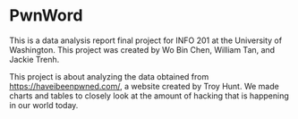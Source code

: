 # PwnWord

This is a data analysis report final project for INFO 201 at the University of Washington. This project was created by Wo Bin Chen, William Tan, and Jackie Trenh.

This project is about analyzing the data obtained from https://haveibeenpwned.com/, a website created by Troy Hunt. We made charts and tables to closely look at the amount of hacking that is happening in our world today.
